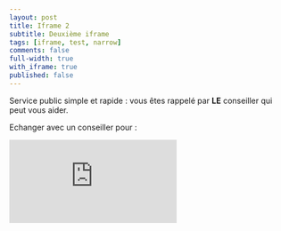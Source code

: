```yaml
---
layout: post
title: Iframe 2
subtitle: Deuxième iframe
tags: [iframe, test, narrow]
comments: false
full-width: true
with_iframe: true
published: false
---
```


Service public simple et rapide : vous êtes rappelé par **LE** conseiller qui peut vous aider.


Echanger avec un conseiller pour :

<iframe data-iframe="true" src="https://reso-staging.osc-fr1.scalingo.io/aide-entreprise/entreprises-haut-de-france" frameborder="0"></iframe>